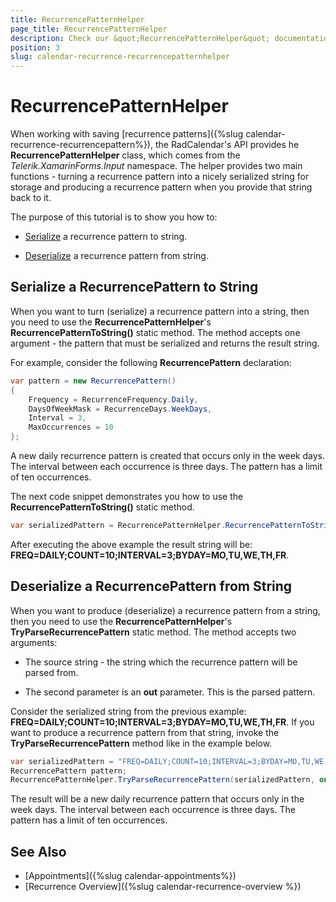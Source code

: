 ```yaml
---
title: RecurrencePatternHelper
page_title: RecurrencePatternHelper
description: Check our &quot;RecurrencePatternHelper&quot; documentation article for Telerik Calendar for Xamarin control.
position: 3
slug: calendar-recurrence-recurrencepatternhelper
---
```


# RecurrencePatternHelper

When working with saving [recurrence patterns]({%slug calendar-recurrence-recurrencepattern%}), the RadCalendar's API provides he __RecurrencePatternHelper__ class, which comes from the *Telerik.XamarinForms.Input* namespace. The helper provides two main functions - turning a recurrence pattern into a nicely serialized string for storage and producing a recurrence pattern when you provide that string back to it.

The purpose of this tutorial is to show you how to:

* [Serialize](#serialize-a-recurrencepattern-to-string) a recurrence pattern to string.

* [Deserialize](#deserialize-a-recurrencepattern-from-string) a recurrence pattern from string.

## Serialize a RecurrencePattern to String

When you want to turn (serialize) a recurrence pattern into a string, then you need to use the __RecurrencePatternHelper__'s __RecurrencePatternToString()__ static method. The method accepts one argument - the pattern that must be serialized and returns the result string.

For example, consider the following __RecurrencePattern__ declaration:

```C#
var pattern = new RecurrencePattern()
{
	Frequency = RecurrenceFrequency.Daily,
	DaysOfWeekMask = RecurrenceDays.WeekDays,
	Interval = 3,
	MaxOccurrences = 10
};
```
A new daily recurrence pattern is created that occurs only in the week days. The interval between each occurrence is three days. The pattern has a limit of ten occurrences.

The next code snippet demonstrates you how to use the __RecurrencePatternToString()__ static method.    
  
```C#
var serializedPattern = RecurrencePatternHelper.RecurrencePatternToString(pattern);
```

After executing the above example the result string will be: __FREQ=DAILY;COUNT=10;INTERVAL=3;BYDAY=MO,TU,WE,TH,FR__.

## Deserialize a RecurrencePattern from String

When you want to produce (deserialize) a recurrence pattern from a string, then you need to use the __RecurrencePatternHelper__'s __TryParseRecurrencePattern__ static method. The method accepts two arguments:        

* The source string - the string which the recurrence pattern will be parsed from.

* The second parameter is an __out__ parameter. This is the parsed pattern.

Consider the serialized string from the previous example: __FREQ=DAILY;COUNT=10;INTERVAL=3;BYDAY=MO,TU,WE,TH,FR__. If you want to produce a recurrence pattern from that string, invoke the __TryParseRecurrencePattern__ method like in the example below.

```C#
var serializedPattern = "FREQ=DAILY;COUNT=10;INTERVAL=3;BYDAY=MO,TU,WE,TH,FR";
RecurrencePattern pattern;
RecurrencePatternHelper.TryParseRecurrencePattern(serializedPattern, out pattern);
```

The result will be a new daily recurrence pattern that occurs only in the week days. The interval between each occurrence is three days. The pattern has a limit of ten occurrences.

## See Also

* [Appointments]({%slug calendar-appointments%})
* [Recurrence Overview]({%slug calendar-recurrence-overview %})

